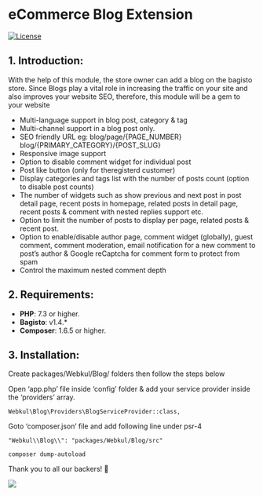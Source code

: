 # eCommerce Blog Extension
[![License](https://poser.pugx.org/bagisto/bagisto-gdpr/license)](https://github.com/ahmetarsiv/ecommerce-blog-extension/blob/master/LICENSE)

## 1. Introduction:

With the help of this module, the store owner can add a blog on the bagisto store. Since Blogs play a vital role in increasing the traffic on your site and also improves your website SEO, therefore, this module will be a gem to your website

* Multi-language support in blog post, category & tag
* Multi-channel support in a blog post only.
* SEO friendly URL eg: blog/page/{PAGE_NUMBER} blog/{PRIMARY_CATEGORY}/{POST_SLUG}
* Responsive image support
* Option to disable comment widget for individual post
* Post like button (only for theregisterd customer)
* Display categories and tags list with the number of posts count (option to disable post counts)
* The number of widgets such as show previous and next post in post detail page, recent posts in homepage, related posts in detail page, recent posts & comment with nested replies support etc.
* Option to limit the number of posts to display per page, related posts & recent post.
* Option to enable/disable author page, comment widget (globally), guest comment, comment moderation, email notification for a new comment to post’s author & Google reCaptcha for comment form to protect from spam
* Control the maximum nested comment depth


## 2. Requirements:

* **PHP**: 7.3 or higher.
* **Bagisto**: v1.4.*
* **Composer**: 1.6.5 or higher.

## 3. Installation:

Create packages/Webkul/Blog/ folders then follow the steps below

Open ‘app.php’ file inside ‘config’ folder & add your service provider inside the ‘providers’ array.

```
Webkul\Blog\Providers\BlogServiceProvider::class,
```

Goto ‘composer.json’ file and add following line under psr-4
```
"Webkul\\Blog\\": "packages/Webkul/Blog/src"
```
 
```
composer dump-autoload
```
Thank you to all our backers! 🙏

<a href="https://opencollective.com/arsivpro#contributors" target="_blank"><img src="https://opencollective.com/arsivpro/backers.svg?width=890"></a>
